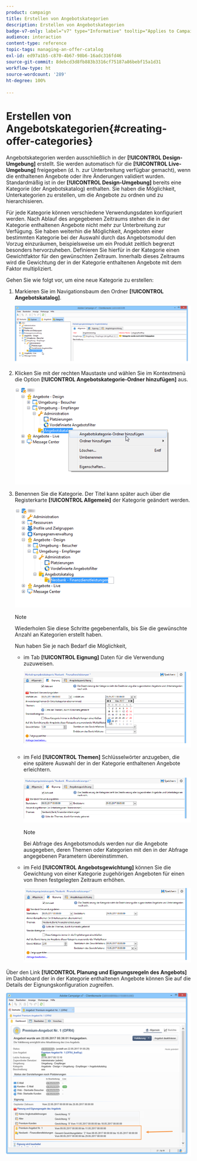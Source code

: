 ```yaml
---
product: campaign
title: Erstellen von Angebotskategorien
description: Erstellen von Angebotskategorien
badge-v7-only: label="v7" type="Informative" tooltip="Applies to Campaign Classic v7 only"
audience: interaction
content-type: reference
topic-tags: managing-an-offer-catalog
exl-id: ed97a1b5-c870-4b67-98b6-16adc316fd46
source-git-commit: 8debcd3d8fb883b3316cf75187a86bebf15a1d31
workflow-type: ht
source-wordcount: '289'
ht-degree: 100%

---
```


# Erstellen von Angebotskategorien{#creating-offer-categories}



Angebotskategorien werden ausschließlich in der **[!UICONTROL Design-Umgebung]** erstellt. Sie werden automatisch für die **[!UICONTROL Live-Umgebung]** freigegeben (d. h. zur Unterbreitung verfügbar gemacht), wenn die enthaltenen Angebote oder ihre Änderungen validiert wurden. Standardmäßig ist in der **[!UICONTROL Design-Umgebung]** bereits eine Kategorie (der Angebotskatalog) enthalten. Sie haben die Möglichkeit, Unterkategorien zu erstellen, um die Angebote zu ordnen und zu hierarchisieren.

Für jede Kategorie können verschiedene Verwendungsdaten konfiguriert werden. Nach Ablauf des angegebenen Zeitraums stehen die in der Kategorie enthaltenen Angebote nicht mehr zur Unterbreitung zur Verfügung. Sie haben weiterhin die Möglichkeit, Angeboten einer bestimmten Kategorie bei der Auswahl durch das Angebotsmodul den Vorzug einzuräumen, beispielsweise um ein Produkt zeitlich begrenzt besonders hervorzuheben. Definieren Sie hierfür in der Kategorie einen Gewichtfaktor für den gewünschten Zeitraum. Innerhalb dieses Zeitraums wird die Gewichtung der in der Kategorie enthaltenen Angebote mit dem Faktor multipliziert.

Gehen Sie wie folgt vor, um eine neue Kategorie zu erstellen:

1. Markieren Sie im Navigationsbaum den Ordner **[!UICONTROL Angebotskatalog]**.

   ![](assets/offer_cat_create_001.png)

1. Klicken Sie mit der rechten Maustaste und wählen Sie im Kontextmenü die Option **[!UICONTROL Angebotskategorie-Ordner hinzufügen]** aus.

   ![](assets/offer_cat_create_002.png)

1. Benennen Sie die Kategorie. Der Titel kann später auch über die Registerkarte **[!UICONTROL Allgemein]** der Kategorie geändert werden.

   ![](assets/offer_cat_create_003.png)

   >[!NOTE]
   >
   >Wiederholen Sie diese Schritte gegebenenfalls, bis Sie die gewünschte Anzahl an Kategorien erstellt haben.

   Nun haben Sie je nach Bedarf die Möglichkeit,

   * im Tab **[!UICONTROL Eignung]** Daten für die Verwendung zuzuweisen.

      ![](assets/offer_cat_create_004.png)

   * im Feld **[!UICONTROL Themen]** Schlüsselwörter anzugeben, die eine spätere Auswahl der in der Kategorie enthaltenen Angebote erleichtern.

      ![](assets/offer_cat_create_005.png)

      >[!NOTE]
      >
      >Bei Abfrage des Angebotsmoduls werden nur die Angebote ausgegeben, deren Themen oder Kategorien mit den in der Abfrage angegebenen Parametern übereinstimmen.

   * im Feld **[!UICONTROL Angebotsgewichtung]** können Sie die Gewichtung von einer Kategorie zugehörigen Angeboten für einen von Ihnen festgelegten Zeitraum erhöhen.

      ![](assets/offer_cat_create_006.png)

Über den Link **[!UICONTROL Planung und Eignungsregeln des Angebots]** im Dashboard der in der Kategorie enthaltenen Angebote können Sie auf die Details der Eignungskonfiguration zugreifen.

![](assets/offer_create_006.png)
